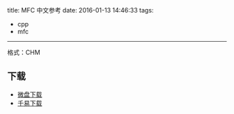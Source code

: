 title: MFC 中文参考
date: 2016-01-13 14:46:33
tags:
  - cpp
  - mfc
---

格式：CHM

<!--more-->

## 下载 ##

+ [微盘下载](http://vdisk.weibo.com/s/aADaW4YRF0sAg)
+ [千易下载](http://1000eb.com/1ijam)